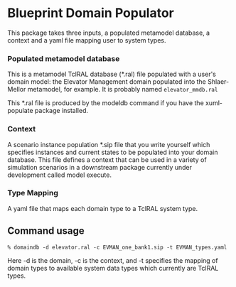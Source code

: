 # Blueprint Domain Populator

This package takes three inputs, a populated metamodel database, a context and a yaml file mapping user to system types.

### Populated metamodel database

This is a metamodel TclRAL database (*.ral) file populated with a user's domain model: the Elevator Management domain populated into the Shlaer-Mellor metamodel, for example. It is probably named `elevator_mmdb.ral`

This *.ral file is produced by the modeldb command if you have the xuml-populate package installed.

### Context

A scenario instance population *.sip file that you write yourself which specifies instances and current states to be populated into your domain database. This file defines a context that can be used in a variety of simulation scenarios in a downstream package currently under development called model execute.

### Type Mapping

A yaml file that maps each domain type to a TclRAL system type.

## Command usage

`% domaindb -d elevator.ral -c EVMAN_one_bank1.sip -t EVMAN_types.yaml`

Here -d is the domain, -c is the context, and -t specifies the mapping of domain types to available system
data types which currently are TclRAL types.